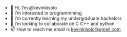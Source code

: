 - 👋 Hi, I’m @kevinkisolo
- 👀 I’m interested in programmming 
- 🌱 I’m currently learning my undergraduate bachelors
- 💞️ I’m looking to collaborate on C C++ and python 
- 📫 How to reach me email is kevinkisolo@gmail.com

<!---
kevinkisolo/kevinkisolo is a ✨ special ✨ repository because its `README.md` (this file) appears on your GitHub profile.
You can click the Preview link to take a look at your changes.
--->
